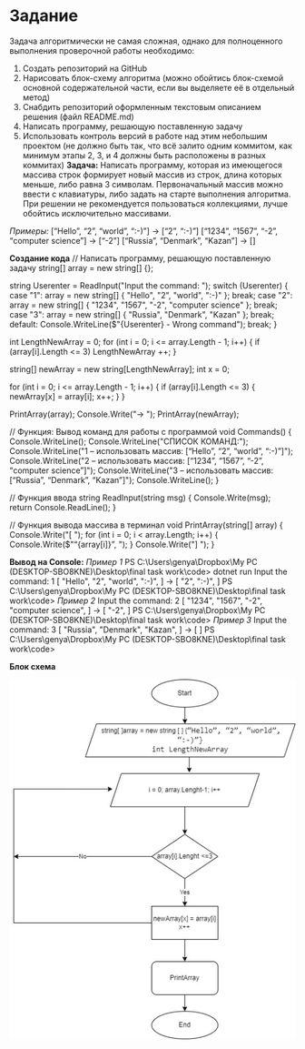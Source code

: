 # Задание
Задача алгоритмически не самая сложная, однако для полноценного 
выполнения проверочной работы необходимо:

1. Создать репозиторий на GitHub
2. Нарисовать блок-схему алгоритма (можно обойтись блок-схемой основной 
содержательной части, если вы выделяете её в отдельный метод)
3. Снабдить репозиторий оформленным текстовым описанием решения (файл README.md)
4. Написать программу, решающую поставленную задачу
5. Использовать контроль версий в работе над этим небольшим проектом 
(не должно быть так, что всё залито одним коммитом, как минимум этапы 2, 3, и 4 
должны быть расположены в разных коммитах)
**Задача:**
Написать программу, которая из имеющегося массива строк формирует новый массив из строк, 
длина которых меньше, либо равна 3 символам. Первоначальный массив можно ввести с 
клавиатуры, либо задать на старте выполнения алгоритма. При решении не рекомендуется 
пользоваться коллекциями, лучше обойтись исключительно массивами.

*Примеры:*
[“Hello”, “2”, “world”, “:-)”] → [“2”, “:-)”]
[“1234”, “1567”, “-2”, “computer science”] → [“-2”]
[“Russia”, “Denmark”, “Kazan”] → []

**Создание кода**
// Написать программу, решающую поставленную задачу
string[] array = new string[] {};

string Userenter = ReadInput("Input the command: ");
switch (Userenter)
{
    case "1":
        array = new string[] { "Hello", "2", "world", ":-)" };
        break;
    case "2":
        array = new string[] { "1234", "1567", "-2", "computer science" };
        break;
    case "3":
        array = new string[] { "Russia", "Denmark", "Kazan" };
        break;
    default:
        Console.WriteLine($"{Userenter} - Wrong command");
        break;
}


int LengthNewArray  = 0;
for (int i = 0; i <= array.Length - 1; i++)
{
    if (array[i].Length <= 3) LengthNewArray
    ++;
}

string[] newArray = new string[LengthNewArray];
int x = 0;

for (int i = 0; i <= array.Length - 1; i++)
{
    if (array[i].Length <= 3)
    {
        newArray[x] = array[i];
        x++;
    }
}

PrintArray(array);
Console.Write("→ ");
PrintArray(newArray);

// Функция: Вывод команд для работы с программой
void Commands()
{
    Console.WriteLine();
    Console.WriteLine("СПИСОК КОМАНД:");
    Console.WriteLine("1 – использовать массив: [“Hello”, “2”, “world”, “:-)”]");
    Console.WriteLine("2 – использовать массив: [“1234”, “1567”, “-2”, “computer science”]");
    Console.WriteLine("3 – использовать массив: [“Russia”, “Denmark”, “Kazan”]");
    Console.WriteLine();
}

// Функция ввода
string ReadInput(string msg)
{
    Console.Write(msg);
    return Console.ReadLine();
}

//  Функция вывода массива в терминал
void PrintArray(string[] array)
{
    Console.Write("[ ");
    for (int i = 0; i < array.Length; i++)
    {
        Console.Write($"“{array[i]}”, ");
    }
    Console.Write("] ");
}

**Вывод на Console:**
*Пример 1*
PS C:\Users\genya\Dropbox\My PC (DESKTOP-SBO8KNE)\Desktop\final task work\code> dotnet run
Input the command: 1
[ "Hello", "2", "world", ":-)", ] → [ "2", ":-)", ] 
PS C:\Users\genya\Dropbox\My PC (DESKTOP-SBO8KNE)\Desktop\final task work\code> 
*Пример 2*
Input the command: 2
[ "1234", "1567", "-2", "computer science", ] → [ "-2", ] 
PS C:\Users\genya\Dropbox\My PC (DESKTOP-SBO8KNE)\Desktop\final task work\code>
*Пример 3*
Input the command: 3
[ "Russia", "Denmark", "Kazan", ] → [ ] 
PS C:\Users\genya\Dropbox\My PC (DESKTOP-SBO8KNE)\Desktop\final task work\code>

**Блок схема**

![Diagram](diagram.jpg)

